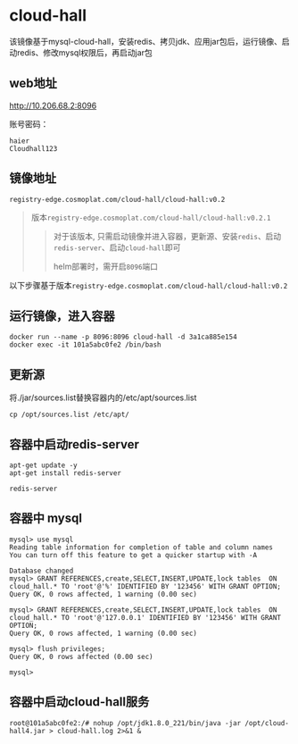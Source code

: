 # cloud-hall

该镜像基于mysql-cloud-hall，安装redis、拷贝jdk、应用jar包后，运行镜像、启动redis、修改mysql权限后，再启动jar包

## web地址

http://10.206.68.2:8096

账号密码：
```
haier
Cloudhall123
```

## 镜像地址

```shell
registry-edge.cosmoplat.com/cloud-hall/cloud-hall:v0.2
```

> 版本`registry-edge.cosmoplat.com/cloud-hall/cloud-hall:v0.2.1`
> > 对于该版本, 只需启动镜像并进入容器，更新源、安装`redis`、启动`redis-server`、启动`cloud-hall`即可
> >
> > helm部署时，需开启`8096`端口

以下步骤基于版本`registry-edge.cosmoplat.com/cloud-hall/cloud-hall:v0.2`

## 运行镜像，进入容器

```shell
docker run --name -p 8096:8096 cloud-hall -d 3a1ca885e154
docker exec -it 101a5abc0fe2 /bin/bash
```

## 更新源

将./jar/sources.list替换容器内的/etc/apt/sources.list

```shell
cp /opt/sources.list /etc/apt/
```

## 容器中启动redis-server

```shell
apt-get update -y
apt-get install redis-server
```

```shell
redis-server
```

## 容器中 mysql

```shell
mysql> use mysql
Reading table information for completion of table and column names
You can turn off this feature to get a quicker startup with -A

Database changed
mysql> GRANT REFERENCES,create,SELECT,INSERT,UPDATE,lock tables  ON cloud_hall.* TO 'root'@'%' IDENTIFIED BY '123456' WITH GRANT OPTION;
Query OK, 0 rows affected, 1 warning (0.00 sec)

mysql> GRANT REFERENCES,create,SELECT,INSERT,UPDATE,lock tables  ON cloud_hall.* TO 'root'@'127.0.0.1' IDENTIFIED BY '123456' WITH GRANT OPTION;
Query OK, 0 rows affected, 1 warning (0.00 sec)

mysql> flush privileges;
Query OK, 0 rows affected (0.00 sec)

mysql>
```

## 容器中启动cloud-hall服务

```shell
root@101a5abc0fe2:/# nohup /opt/jdk1.8.0_221/bin/java -jar /opt/cloud-hall4.jar > cloud-hall.log 2>&1 &
```
